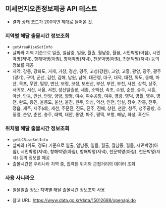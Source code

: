 ##  미세먼지오존정보제공 API 테스트
- 결과 상태 코드가 200이면 제대로 들어온 것.

### 지역별 해달 출몰시간 정보조회
- `getAreaRiseSetInfo`
- 날짜와 지역 기준으로 일출, 일남중, 일몰, 월출, 월남중, 월몰, 시민박명(아침), 시민박명(저녁), 항해박명(아침), 항해박명(저녁), 천문박명(아침), 천문박명(저녁) 등의 정보를 제공
- 지역: 강릉, 강화도, 거제, 거창, 경산, 경주, 고성(강원), 고양, 고흥, 광양, 광주, 광주(경기), 구미, 군산, 김천, 김해, 남원, 남해, 대관령, 대구, 대덕, 대전, 독도, 동해, 마산, 목포, 무안, 밀양, 변산, 보령, 보성, 보현산, 부산, 부안, 부천, 사천, 삼척, 상주, 서귀포, 서산, 서울, 서천, 성산일출봉, 세종, 소백산, 속초, 수원, 순천, 승주, 시흥, 아산, 안동, 안산, 안양, 양양, 양평, 여수, 여수공항, 여주, 영광, 영덕, 영월, 영주, 영천, 완도, 용인, 울릉도, 울산, 울진, 원주, 의성, 익산, 인천, 임실, 장수, 장흥, 전주, 정읍, 제주, 제주(레), 제천, 주문진, 진도, 진주, 진해, 창원, 천안, 청주, 청주공항, 추풍령, 춘양, 춘천, 충주, 태백, 태안, 통영, 파주, 평택, 포항, 해남, 화성, 흑산도 

### 위치별 해달 출몰시간 정보조회
- `getLCRiseSetInfo`
- 날짜와 (위도, 경도) 기준으로 일출, 일남중, 일몰, 월출, 월남중, 월몰, 시민박명(아침), 시민박명(저녁), 항해박명(아침), 항해박명(저녁), 천문박명(아침), 천문박명(저녁) 등의 정보를 제공
- 출몰시간은 우리나라 지역 중, 입력된 위치와 근접거리의 데이터 조회


### 사용 사니라오
- 일물일출 정보: 지역별 해달 출몰시간 정보조회 사용

- 참고 URL: https://www.data.go.kr/data/15012688/openapi.do